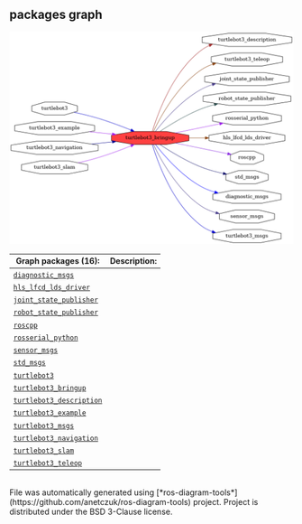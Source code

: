 <!--
File was automatically generated using 'ros-diagram-tools' project.
Project is distributed under the BSD 3-Clause license.
-->

## packages graph

[![turtlebot3_bringup](turtlebot3_bringup.png "turtlebot3_bringup")](turtlebot3_bringup.png)

| Graph packages (16): | Description: |
| ----------------------------------- | ------------ |
| [`diagnostic_msgs`](diagnostic_msgs.html) |  |
| [`hls_lfcd_lds_driver`](hls_lfcd_lds_driver.html) |  |
| [`joint_state_publisher`](joint_state_publisher.html) |  |
| [`robot_state_publisher`](robot_state_publisher.html) |  |
| [`roscpp`](roscpp.html) |  |
| [`rosserial_python`](rosserial_python.html) |  |
| [`sensor_msgs`](sensor_msgs.html) |  |
| [`std_msgs`](std_msgs.html) |  |
| [`turtlebot3`](turtlebot3.html) |  |
| [`turtlebot3_bringup`](turtlebot3_bringup.html) |  |
| [`turtlebot3_description`](turtlebot3_description.html) |  |
| [`turtlebot3_example`](turtlebot3_example.html) |  |
| [`turtlebot3_msgs`](turtlebot3_msgs.html) |  |
| [`turtlebot3_navigation`](turtlebot3_navigation.html) |  |
| [`turtlebot3_slam`](turtlebot3_slam.html) |  |
| [`turtlebot3_teleop`](turtlebot3_teleop.html) |  |


</br>
File was automatically generated using [*ros-diagram-tools*](https://github.com/anetczuk/ros-diagram-tools) project.
Project is distributed under the BSD 3-Clause license.
